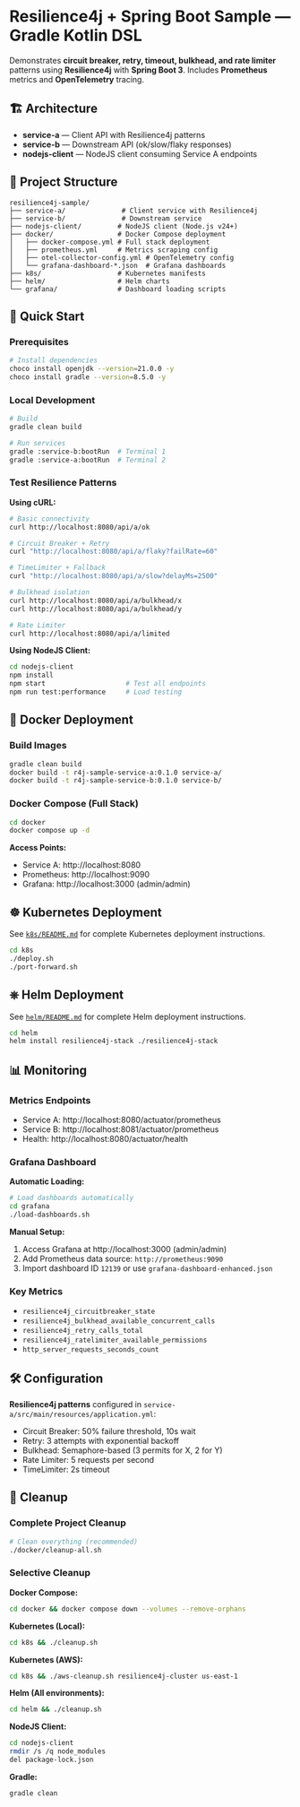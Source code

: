 # Resilience4j + Spring Boot Sample — Gradle Kotlin DSL

Demonstrates **circuit breaker, retry, timeout, bulkhead, and rate limiter** patterns using **Resilience4j** with **Spring Boot 3**. Includes **Prometheus** metrics and **OpenTelemetry** tracing.

## 🏗️ Architecture

- **service-a** — Client API with Resilience4j patterns
- **service-b** — Downstream API (ok/slow/flaky responses)
- **nodejs-client** — NodeJS client consuming Service A endpoints

## 📁 Project Structure

```
resilience4j-sample/
├── service-a/              # Client service with Resilience4j
├── service-b/              # Downstream service
├── nodejs-client/         # NodeJS client (Node.js v24+)
├── docker/                # Docker Compose deployment
│   ├── docker-compose.yml # Full stack deployment
│   ├── prometheus.yml     # Metrics scraping config
│   ├── otel-collector-config.yml # OpenTelemetry config
│   └── grafana-dashboard-*.json  # Grafana dashboards
├── k8s/                   # Kubernetes manifests
├── helm/                  # Helm charts
└── grafana/               # Dashboard loading scripts
```

## 🚀 Quick Start

### Prerequisites
```bash
# Install dependencies
choco install openjdk --version=21.0.0 -y
choco install gradle --version=8.5.0 -y
```

### Local Development
```bash
# Build
gradle clean build

# Run services
gradle :service-b:bootRun  # Terminal 1
gradle :service-a:bootRun  # Terminal 2
```

### Test Resilience Patterns

**Using cURL:**
```bash
# Basic connectivity
curl http://localhost:8080/api/a/ok

# Circuit Breaker + Retry
curl "http://localhost:8080/api/a/flaky?failRate=60"

# TimeLimiter + Fallback
curl "http://localhost:8080/api/a/slow?delayMs=2500"

# Bulkhead isolation
curl http://localhost:8080/api/a/bulkhead/x
curl http://localhost:8080/api/a/bulkhead/y

# Rate Limiter
curl http://localhost:8080/api/a/limited
```

**Using NodeJS Client:**
```bash
cd nodejs-client
npm install
npm start                    # Test all endpoints
npm run test:performance     # Load testing
```

## 🐳 Docker Deployment

### Build Images
```bash
gradle clean build
docker build -t r4j-sample-service-a:0.1.0 service-a/
docker build -t r4j-sample-service-b:0.1.0 service-b/
```

### Docker Compose (Full Stack)
```bash
cd docker
docker compose up -d
```

**Access Points:**
- Service A: http://localhost:8080
- Prometheus: http://localhost:9090
- Grafana: http://localhost:3000 (admin/admin)

## ☸️ Kubernetes Deployment

See [`k8s/README.md`](k8s/README.md) for complete Kubernetes deployment instructions.

```bash
cd k8s
./deploy.sh
./port-forward.sh
```

## ⎈ Helm Deployment

See [`helm/README.md`](helm/README.md) for complete Helm deployment instructions.

```bash
cd helm
helm install resilience4j-stack ./resilience4j-stack
```

## 📊 Monitoring

### Metrics Endpoints
- Service A: http://localhost:8080/actuator/prometheus
- Service B: http://localhost:8081/actuator/prometheus
- Health: http://localhost:8080/actuator/health

### Grafana Dashboard

**Automatic Loading:**
```bash
# Load dashboards automatically
cd grafana
./load-dashboards.sh
```

**Manual Setup:**
1. Access Grafana at http://localhost:3000 (admin/admin)
2. Add Prometheus data source: `http://prometheus:9090`
3. Import dashboard ID `12139` or use `grafana-dashboard-enhanced.json`

### Key Metrics
- `resilience4j_circuitbreaker_state`
- `resilience4j_bulkhead_available_concurrent_calls`
- `resilience4j_retry_calls_total`
- `resilience4j_ratelimiter_available_permissions`
- `http_server_requests_seconds_count`

## 🛠️ Configuration

**Resilience4j patterns** configured in `service-a/src/main/resources/application.yml`:
- Circuit Breaker: 50% failure threshold, 10s wait
- Retry: 3 attempts with exponential backoff
- Bulkhead: Semaphore-based (3 permits for X, 2 for Y)
- Rate Limiter: 5 requests per second
- TimeLimiter: 2s timeout

## 🧹 Cleanup

### Complete Project Cleanup
```bash
# Clean everything (recommended)
./docker/cleanup-all.sh
```

### Selective Cleanup

**Docker Compose:**
```bash
cd docker && docker compose down --volumes --remove-orphans
```

**Kubernetes (Local):**
```bash
cd k8s && ./cleanup.sh
```

**Kubernetes (AWS):**
```bash
cd k8s && ./aws-cleanup.sh resilience4j-cluster us-east-1
```

**Helm (All environments):**
```bash
cd helm && ./cleanup.sh
```

**NodeJS Client:**
```bash
cd nodejs-client
rmdir /s /q node_modules
del package-lock.json
```

**Gradle:**
```bash
gradle clean
```